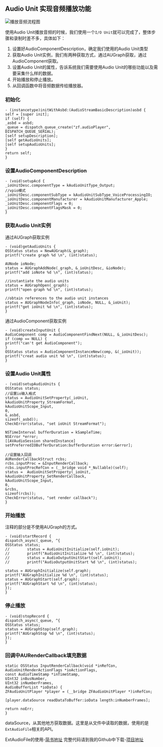 ## Audio Unit 实现音频播放功能
![播放音频流程图](https://upload-images.jianshu.io/upload_images/3277096-be98158ce42211bb.jpg?imageMogr2/auto-orient/strip%7CimageView2/2/w/1240)

使用Audio Unit播放音频的时候，我们使用一个`I/O Unit`就可以完成了，整体步骤和录制时差不多，具体如下：
1. 设置好AudioComponentDescription，确定我们使用的Audio Unit类型
2. 获取Audio Unit实例，我们有两种获取方式，通过AUGraph获取，通过AudioComponent获取。
3. 设置Audio Unit的属性，告诉系统我们需要使用Audio Unit的哪些功能以及需要采集什么样的数据。
4. 开始播放和停止播放。
5. 从回调函数中将音频数据传给播放器。

### 初始化
```objc
- (instancetype)initWithAsbd:(AudioStreamBasicDescription)asbd {
self = [super init];
if (self) {
_asbd = asbd;
_queue = dispatch_queue_create("zf.audioPlayer", DISPATCH_QUEUE_SERIAL);
[self setupDescription];
[self getAudioUnits];
[self setupAudioUnits];
}
return self;
}
```

### 设置AudioComponentDescription
```objc
- (void)setupAcd {
_ioUnitDesc.componentType = kAudioUnitType_Output;
//vpio模式
_ioUnitDesc.componentSubType = kAudioUnitSubType_VoiceProcessingIO;
_ioUnitDesc.componentManufacturer = kAudioUnitManufacturer_Apple;
_ioUnitDesc.componentFlags = 0;
_ioUnitDesc.componentFlagsMask = 0;
}
```

### 获取Audio Unit实例
通过AUGraph获取实例
```objc
- (void)getAudioUnits {
OSStatus status = NewAUGraph(&_graph);
printf("create graph %d \n", (int)status);

AUNode ioNode;
status = AUGraphAddNode(_graph, &_ioUnitDesc, &ioNode);
printf("add ioNote %d \n", (int)status);

//instantiate the audio units
status = AUGraphOpen(_graph);
printf("open graph %d \n", (int)status);

//obtain references to the audio unit instances
status = AUGraphNodeInfo(_graph, ioNode, NULL, &_ioUnit);
printf("get ioUnit %d \n", (int)status);
}
```
通过AudioComponent获取实例
```objc
- (void)createInputUnit {
AudioComponent comp = AudioComponentFindNext(NULL, &_ioUnitDesc);
if (comp == NULL) {
printf("can't get AudioComponent");
}
OSStatus status = AudioComponentInstanceNew(comp, &(_ioUnit));
printf("creat audio unit %d \n", (int)status);
}
```
### 设置Audio Unit属性
```objc
- (void)setupAudioUnits {
OSStatus status;
//设置io输入格式
status = AudioUnitSetProperty(_ioUnit,
kAudioUnitProperty_StreamFormat,
kAudioUnitScope_Input,
0,
&_asbd,
sizeof(_asbd));
CheckError(status, "set ioUnit StreamFormat");

NSTimeInterval bufferDuration = kSampleTime;
NSError *error;
[[AVAudioSession sharedInstance] setPreferredIOBufferDuration:bufferDuration error:&error];

//设置输入回调
AURenderCallbackStruct rcbs;
rcbs.inputProc = &InputRenderCallback;
rcbs.inputProcRefCon = (__bridge void *_Nullable)(self);
status =  AudioUnitSetProperty(_ioUnit,
kAudioUnitProperty_SetRenderCallback,
kAudioUnitScope_Input,
0,
&rcbs,
sizeof(rcbs));
CheckError(status, "set render callback");
}
```
### 开始播放
注释的部分是不使用AUGraph的方式。
```objc
- (void)startRecord {
dispatch_async(_queue, ^{
OSStatus status;
//        status = AudioUnitInitialize(self.ioUnit);
//        printf("AudioUnitInitialize %d \n", (int)status);
//        status = AudioOutputUnitStart(self.ioUnit);
//        printf("AudioOutputUnitStart %d \n", (int)status);

status = AUGraphInitialize(self.graph);
printf("AUGraphInitialize %d \n", (int)status);
status = AUGraphStart(self.graph);
printf("AUGraphStart %d \n", (int)status);
});
}
```

### 停止播放
```objc
- (void)stopRecord {
dispatch_async(_queue, ^{
OSStatus status;
status = AUGraphStop(self.graph);
printf("AUGraphStop %d \n", (int)status);
});
}
```

### 回调中AURenderCallback填充数据
```objc
static OSStatus InputRenderCallback(void *inRefCon,
AudioUnitRenderActionFlags *ioActionFlags,
const AudioTimeStamp *inTimeStamp,
UInt32 inBusNumber,
UInt32 inNumberFrames,
AudioBufferList *ioData) {
ZFAudioUnitPlayer *player = (__bridge ZFAudioUnitPlayer *)inRefCon;

[player.dataSource readDataToBuffer:ioData length:inNumberFrames];

return noErr;
}
```
dataSource，从其他地方获取数据。这里是从文件中读取的数据，使用的是`ExtAudioFile`相关的API。

ExtAudioFile的使用-[简书地址](https://www.jianshu.com/p/03491bf9bd0b)
完整代码请到我的Github中下载-[项目地址](https://github.com/zhonglaoban/AudioUnitRecorder.git)
